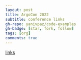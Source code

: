 ```yaml
---
layout: post
title: ArgoCon 2022
subtitle: conference links
gh-repo: yanivpaz/code-examples
gh-badge: [star, fork, follow]
tags: [org]
comments: true
---
```


[links](https://www.youtube.com/playlist?list=PLj6h78yzYM2MbKazKesjAx4jq56pnz1XE)
